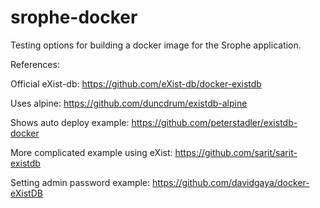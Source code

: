 # srophe-docker
Testing options for building a docker image for the Srophe application. 

References: 

Official eXist-db: https://github.com/eXist-db/docker-existdb

Uses alpine: https://github.com/duncdrum/existdb-alpine

Shows auto deploy example: https://github.com/peterstadler/existdb-docker

More complicated example using eXist: https://github.com/sarit/sarit-existdb

Setting admin password example: https://github.com/davidgaya/docker-eXistDB





